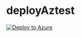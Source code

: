 # deployAztest

[![Deploy to Azure](https://aka.ms/deploytoazurebutton)](https://portal.azure.com/#create/Microsoft.Template/uri/https%3A%2F%2Fraw.githubusercontent.com%2Frvdwegen%2FdeployAztest%2Fmain%2FAzDNSdeploy.json)
